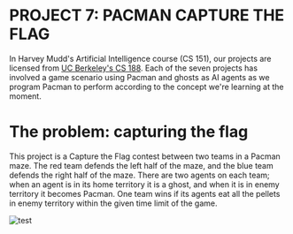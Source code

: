 # PROJECT 7: PACMAN CAPTURE THE FLAG

In Harvey Mudd's Artificial Intelligence course (CS 151), our projects are licensed from [UC Berkeley's CS 188](http://ai.berkeley.edu). Each of the seven projects has involved a game scenario using Pacman and ghosts as AI agents as we program Pacman to perform according to the concept we're learning at the moment.

# The problem: capturing the flag
This project is a Capture the Flag contest between two teams in a Pacman maze. The red team defends the left half of the maze, and the blue team defends the right half of the maze. There are two agents on each team; when an agent is in its home territory it is a ghost, and when it is in enemy territory it becomes Pacman. One team wins if its agents eat all the pellets in enemy territory within the given time limit of the game.  

![test](https://s3-us-west-2.amazonaws.com/cs188websitecontent/projects/sp15/contest2/capture_the_flag2.png)
